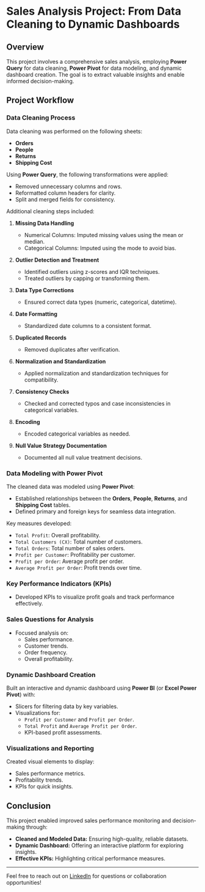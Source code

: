 # Sales Analysis Project: From Data Cleaning to Dynamic Dashboards  

## Overview  
This project involves a comprehensive sales analysis, employing **Power Query** for data cleaning, **Power Pivot** for data modeling, and dynamic dashboard creation. The goal is to extract valuable insights and enable informed decision-making.  

## Project Workflow  

### Data Cleaning Process  

Data cleaning was performed on the following sheets:  
- **Orders**  
- **People**  
- **Returns**  
- **Shipping Cost**  

Using **Power Query**, the following transformations were applied:  
- Removed unnecessary columns and rows.  
- Reformatted column headers for clarity.  
- Split and merged fields for consistency.  

Additional cleaning steps included:  
1. **Missing Data Handling**  
   - Numerical Columns: Imputed missing values using the mean or median.  
   - Categorical Columns: Imputed using the mode to avoid bias.  

2. **Outlier Detection and Treatment**  
   - Identified outliers using z-scores and IQR techniques.  
   - Treated outliers by capping or transforming them.  

3. **Data Type Corrections**  
   - Ensured correct data types (numeric, categorical, datetime).  

4. **Date Formatting**  
   - Standardized date columns to a consistent format.  

5. **Duplicated Records**  
   - Removed duplicates after verification.  

6. **Normalization and Standardization**  
   - Applied normalization and standardization techniques for compatibility.  

7. **Consistency Checks**  
   - Checked and corrected typos and case inconsistencies in categorical variables.  

8. **Encoding**  
   - Encoded categorical variables as needed.  

9. **Null Value Strategy Documentation**  
   - Documented all null value treatment decisions.  

### Data Modeling with Power Pivot  

The cleaned data was modeled using **Power Pivot**:  
- Established relationships between the **Orders**, **People**, **Returns**, and **Shipping Cost** tables.  
- Defined primary and foreign keys for seamless data integration.  

Key measures developed:  
- `Total Profit`: Overall profitability.  
- `Total Customers (CX)`: Total number of customers.  
- `Total Orders`: Total number of sales orders.  
- `Profit per Customer`: Profitability per customer.  
- `Profit per Order`: Average profit per order.  
- `Average Profit per Order`: Profit trends over time.  

### Key Performance Indicators (KPIs)  
- Developed KPIs to visualize profit goals and track performance effectively.  

### Sales Questions for Analysis  
- Focused analysis on:  
  - Sales performance.  
  - Customer trends.  
  - Order frequency.  
  - Overall profitability.  

### Dynamic Dashboard Creation  

Built an interactive and dynamic dashboard using **Power BI** (or **Excel Power Pivot**) with:  
- Slicers for filtering data by key variables.  
- Visualizations for:  
  - `Profit per Customer` and `Profit per Order`.  
  - `Total Profit` and `Average Profit per Order`.  
  - KPI-based profit assessments.  

### Visualizations and Reporting  

Created visual elements to display:  
- Sales performance metrics.  
- Profitability trends.  
- KPIs for quick insights.  

## Conclusion  

This project enabled improved sales performance monitoring and decision-making through:  
- **Cleaned and Modeled Data:** Ensuring high-quality, reliable datasets.  
- **Dynamic Dashboard:** Offering an interactive platform for exploring insights.  
- **Effective KPIs:** Highlighting critical performance measures.  

---

Feel free to reach out on [LinkedIn](https://www.linkedin.com/in/mohamed-hatem-921936258) for questions or collaboration opportunities! 
